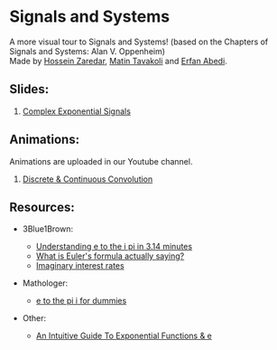 # Signals and Systems

A more visual tour to Signals and Systems! (based on the Chapters of Signals and Systems: Alan V. Oppenheim)<br>
Made by [Hossein Zaredar](https://github.com/HosseinZaredar), [Matin Tavakoli](https://github.com/MatinTavakoli) and [Erfan Abedi](https://github.com/theerfan).

## Slides:

1. [Complex Exponential Signals](https://docs.google.com/presentation/d/1frYjS0-K_TlEVt97xipyOz8wYAMTt66xs4rmWNWVd98/)

## Animations:
Animations are uploaded in our Youtube channel.
1. [Discrete & Continuous Convolution](https://www.youtube.com/playlist?list=PL4iThgVpN7hmbIhHnCa7SDO0gLMoNwED_)


## Resources:

* 3Blue1Brown:<br>
  * [Understanding e to the i pi in 3.14 minutes](https://www.youtube.com/watch?v=v0YEaeIClKY&list=LLI3aa4211RjaQw1JW9LM-Gw&index=67)
  * [What is Euler's formula actually saying?](https://www.youtube.com/watch?v=ZxYOEwM6Wbk)
  * [Imaginary interest rates](https://www.youtube.com/watch?v=IAEASE5GjdI)
  
* Mathologer:<br>
  * [e to the pi i for dummies](https://www.youtube.com/watch?v=-dhHrg-KbJ0)

* Other:
  * [An Intuitive Guide To Exponential Functions & e](https://betterexplained.com/articles/an-intuitive-guide-to-exponential-functions-e/)
